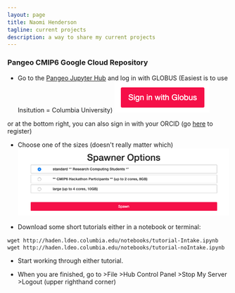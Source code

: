 ```yaml
---
layout: page
title: Naomi Henderson
tagline: current projects
description: a way to share my current projects
---
```


### Pangeo CMIP6 Google Cloud Repository

- Go to the [Pangeo Jupyter Hub](https://ocean.pangeo.io) and log in with GLOBUS (Easiest is to use Insitution =  Columbia University)
![Globus](assets/Globus.png)

 or at the bottom right, you can also sign in with your ORCID (go [here](https://orcid.org/register) to register)

- Choose one of the sizes (doesn't really matter which)
![Spawner Choices](assets/SpawnerOptions.png)

- Download some short tutorials either in a notebook or terminal:

``` 
wget http://haden.ldeo.columbia.edu/notebooks/tutorial-Intake.ipynb
wget http://haden.ldeo.columbia.edu/notebooks/tutorial-noIntake.ipynb
```

- Start working through either tutorial.


- When you are finished, go to >File >Hub Control Panel >Stop My Server >Logout (upper righthand corner)
